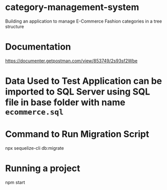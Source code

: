 # category-management-system

Building an application to manage E-Commerce Fashion categories in a tree structure

# Documentation

https://documenter.getpostman.com/view/853749/2s93sf2Wbe

# Data Used to Test Application can be imported to SQL Server using SQL file in base folder with name `ecommerce.sql`

# Command to Run Migration Script

npx sequelize-cli db:migrate

# Running a project

npm start
